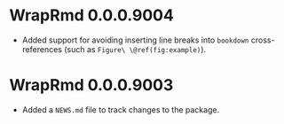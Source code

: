 # WrapRmd 0.0.0.9004

* Added support for avoiding inserting line breaks into `bookdown` cross-references (such as `Figure\ \@ref(fig:example)`).

# WrapRmd 0.0.0.9003

* Added a `NEWS.md` file to track changes to the package.
